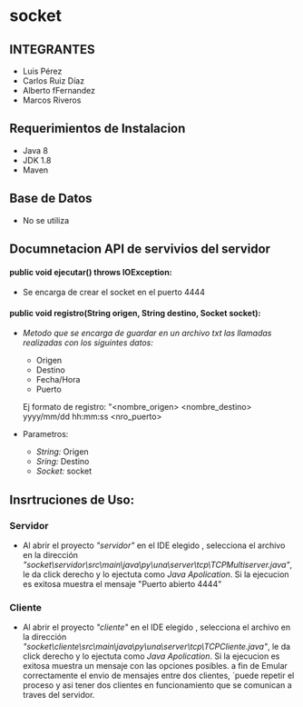 # socket

## INTEGRANTES
- Luis Pérez
- Carlos Ruiz Díaz
- Alberto fFernandez
- Marcos Riveros


## Requerimientos de Instalacion
- Java 8
- JDK 1.8
- Maven

## Base de Datos
- No se utiliza

## Documnetacion API de servivios del servidor

#### public void ejecutar() throws IOException:
   - Se encarga de crear el socket en el puerto 4444
  
#### public void registro(String origen, String destino, Socket socket):
   - _Metodo que se encarga de guardar en un archivo txt las llamadas realizadas con los siguintes datos:_
      * Origen
      * Destino
      * Fecha/Hora
      * Puerto
      
      Ej formato de registro: "<nombre_origen> <nombre_destino>  yyyy/mm/dd hh:mm:ss  <nro_puerto>
      
   - Parametros:
      * _String:_ Origen
      * _Sring:_ Destino
      * _Socket:_ socket
      
## Insrtruciones de Uso:

### Servidor
- Al abrir el proyecto _"servidor"_ en el IDE elegido , selecciona el archivo en la dirección _"socket\servidor\src\main\java\py\una\server\tcp\TCPMultiserver.java"_, le da click derecho y lo ejectuta como _Java Apolication_. Si la ejecucion es exitosa muestra el mensaje "Puerto abierto 4444"

### Cliente 
- Al abrir el proyecto _"cliente"_ en el IDE elegido , selecciona el archivo en la dirección _"socket\cliente\src\main\java\py\una\server\tcp\TCPCliente.java"_, le da click derecho y lo ejectuta como _Java Apolication_. Si la ejecucion es exitosa muestra un mensaje con las opciones posibles. a fin de Emular correctamente el envio de mensajes entre dos clientes, ´puede repetir el proceso y asi tener dos clientes en funcionamiento que se comunican a traves del servidor.

